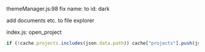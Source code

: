 themeManager.js:98 fix name: to id: dark

add documents etc. to file explorer

index.js: open_project

```js
if (!cache.projects.includes(json.data.path)) cache["projects"].push(json.data.path);
```
